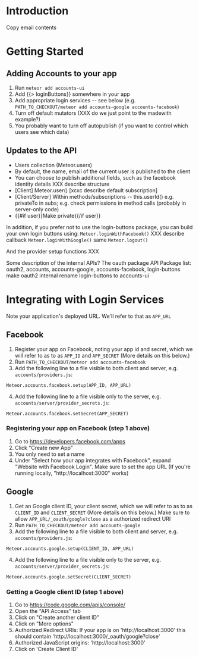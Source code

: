 # Introduction

Copy email contents

# Getting Started

## Adding Accounts to your app
1. Run `meteor add accounts-ui`
2. Add {{> loginButtons}} somewhere in your app
3. Add appropriate login services -- see below (e.g. `PATH_TO_CHECKOUT/meteor add accounts-google accounts-facebook`)
4. Turn off default mutators (XXX do we just point to the madewith example?)
5. You probably want to turn off autopublish (if you want to control which users see which data) 

## Updates to the API
- Users collection (Meteor.users)
- By default, the name, email of the current user is published to the client
- You can choose to publish additional fields, such as the facebook identity details XXX describe structure
- [Client] Meteor.user() [xcxc describe default subscription]
- [Client/Server] Within methods/subscriptions -- this.userId() e.g. privateTo in subs; e.g. check permissions in method calls (probably in server-only code)
- {{#if user}}Make private{{/if user}}

In addition, if you prefer not to use the login-buttons package, you can build your own login buttons using:
`Meteor.loginWithFacebook()`
XXX describe callback
`Meteor.loginWithGoogle()`
same
`Meteor.logout()`

And the provider setup functions XXX



Some description of the internal APIs?
The oauth package API
Package list: oauth2, accounts, accounts-google, accounts-facebook, login-buttons
make oauth2 internal
rename login-buttons to accounts-ui



# Integrating with Login Services

Note your application's deployed URL. We'll refer to that as `APP_URL`

## Facebook
1. Register your app on Facebook, noting your app id and secret, which we will refer to as to as `APP_ID` and `APP_SECRET` (More details on this below.)
2. Run `PATH_TO_CHECKOUT/meteor add accounts-facebook`
3. Add the following line to a file visible to both client and server, e.g. `accounts/providers.js`:
```
Meteor.accounts.facebook.setup(APP_ID, APP_URL)
```

4. Add the following line to a file visible only to the server, e.g. `accounts/server/provider_secrets.js`:
```
Meteor.accounts.facebook.setSecret(APP_SECRET)
```

### Registering your app on Facebook (step 1 above)
1. Go to https://developers.facebook.com/apps
2. Click "Create new App"
3. You only need to set a name
4. Under "Select how your app integrates with Facebook", expand "Website with Facebook Login". Make sure to set the app URL (If you're running locally, "http://localhost:3000" works)
 

## Google
1. Get an Google client ID, your client secret, which we will refer to as to as `CLIENT_ID` and `CLIENT_SECRET` (More details on this below.) Make sure to allow `APP_URL/_oauth/google?close` as a authorized redirect URI
2. Run `PATH_TO_CHECKOUT/meteor add accounts-google`
3. Add the following line to a file visible to both client and server, e.g. `accounts/providers.js`:
```
Meteor.accounts.google.setup(CLIENT_ID, APP_URL)
```

4. Add the following line to a file visible only to the server, e.g. `accounts/server/provider_secrets.js`:
```
Meteor.accounts.google.setSecret(CLIENT_SECRET)
```


### Getting a Google client ID (step 1 above)
1. Go to https://code.google.com/apis/console/
2. Open the "API Access" tab
3. Click on "Create another client ID"
4. Click on "More options"
5. Authorized Redirect URIs: If your app is on 'http://localhost:3000' this should contain 'http://localhost:3000/_oauth/google?close'
6. Authorized JavaScript origins: 'http://localhost:3000'
7. Click on 'Create Client ID'


